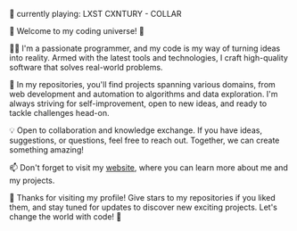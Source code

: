🎵 currently playing: LXST CXNTURY - COLLAR

🚀 Welcome to my coding universe! 🌌

👨‍💻 I'm a passionate programmer, and my code is my way of turning ideas into reality. Armed with the latest tools and technologies, I craft high-quality software that solves real-world problems.

🔭 In my repositories, you'll find projects spanning various domains, from web development and automation to algorithms and data exploration. I'm always striving for self-improvement, open to new ideas, and ready to tackle challenges head-on.

💡 Open to collaboration and knowledge exchange. If you have ideas, suggestions, or questions, feel free to reach out. Together, we can create something amazing!

📫 Don't forget to visit my [website](https://advvproject.com), where you can learn more about me and my projects.

🌟 Thanks for visiting my profile! Give stars to my repositories if you liked them, and stay tuned for updates to discover new exciting projects. Let's change the world with code! 💫
